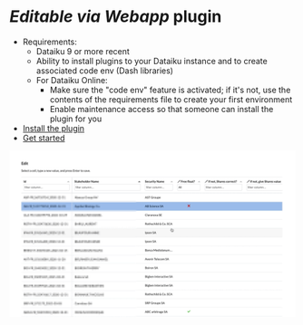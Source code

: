 # _Editable via Webapp_ plugin

* Requirements:
  * Dataiku 9 or more recent
  * Ability to install plugins to your Dataiku instance and to create associated code env (Dash libraries)
  * For Dataiku Online:
    * Make sure the "code env" feature is activated; if it's not, use the contents of the requirements file to create your first environment
    * Enable maintenance access so that someone can install the plugin for you
* [Install the plugin](install-plugin)
* [Get started](get-started)

![Demo](editable-via-webapp-demo.gif)
